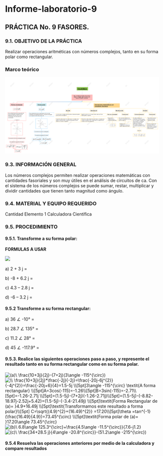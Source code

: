 # Informe-laboratorio-9
 
**<H2>PRÁCTICA No. 9 FASORES.</H2>**

**<H3>9.1. OBJETIVO DE LA PRÁCTICA</H3>**

Realizar operaciones aritméticas con números complejos, tanto en su forma polar 
como rectangular.

**<H3>Marco teórico</H3>**

![Image text](https://github.com/S3bastianCaceres/Informe-laboratorio-9/blob/main/FASO%209999.png)

**<H3>9.3. INFORMACIÓN GENERAL</H3>**

Los números complejos permiten realizar operaciones matemáticas con 
cantidades fasoriales y son muy útiles en el análisis de circuitos de ca. Con el sistema de 
los números complejos se puede sumar, restar, multiplicar y dividir cantidades que tienen 
tanto magnitud como ángulo.

**<H3>9.4. MATERIAL Y EQUIPO REQUERIDO</H3>**


Cantidad Elemento
1 Calculadora Científica



**<H3>9.5. PROCEDIMIENTO</H3>**

**<H4>9.5.1. Transforme a su forma polar:</H4>**

**FORMULAS A USAR**

<img src="https://chart.apis.google.com/chart?cht=tx&chl=C%3D%20%5Csqrt%7B%20A%5E%7B2%7D%20%2B%20B%5E%7B2%7D%20%7D%20%5C%5C%0A%20%5Ctheta%20%3Dtan%5E%7B-1%7D%20%20%5Cbig(%20%5Cfrac%7B%20%5Cpm%20B%7D%7BA%7D%20%5Cbig)%20">



a) 2 + 3 j = 

b) -8 + 6.2 j = 

c) 4.3 – 2.8 j = 

d) -6 – 3.2 j =


**<H4>9.5.2 Transforme a su forma rectangular:</H4>**
a) 36 ∠ -10° = 

b) 28.7 ∠ 135° = 

c) 11.2 ∠ 28° = 

d) 45 ∠ -117.9° = 
 


**<H4>9.5.3. Realice las siguientes operaciones paso a paso, y represente el resultado tanto en su forma rectangular como en su forma polar.</H4>**

<img src="https://latex.codecogs.com/svg.image?(a)\&space;\frac{10&plus;3j}{2j}-(7&plus;2j)(3\angle&space;-115^{\circ})" title="(a)\ \frac{10+3j}{2j}-(7+2j)(3\angle -115^{\circ})" />

<img src="https://latex.codecogs.com/svg.image?\\&space;\frac{10&plus;3j}{2j}*\frac{-2j}{-2j}=\frac{-20j-6j^{2}}{-4j^{2}}=\frac{-20j&plus;6}{4}=1.5-5j&space;\\[5pt]3\angle&space;-115^{\circ}&space;\textit{A&space;forma&space;rectangular}&space;\\[5pt]A=3cos(-115)=-1.26\\[5pt]B=3sin(-115)=-2.71\\[5pt]=-1.26-2.71j&space;\\[5pt]=(1.5-5j)-(7&plus;2j)(-1.26-2.71j)\\[5pt]=(1.5-5j)-(-8.82-18.97j-2.52j&plus;5.42)=(1.5-5j)-(-3.4-21.49j)&space;\\[5pt]\textit{Forma&space;Rectangular&space;de&space;(a)=&space;}4.9&plus;16.49j&space;\\[5pt]\textit{Transformamos&space;este&space;resultado&space;a&space;forma&space;polar}\\[5pt]&space;C=\sqrt{(4.9)^{2}&plus;(16.49)^{2}}&space;=17.20\\[5pt]\theta&space;=tan^{-1}(\frac{16.49}{4.9})=73.45^{\circ}&space;\\[5pt]\textit{Forma&space;polar&space;de&space;(a)=&space;}17.20\angle&space;73.45^{\circ}&space;" title="\\ \frac{10+3j}{2j}*\frac{-2j}{-2j}=\frac{-20j-6j^{2}}{-4j^{2}}=\frac{-20j+6}{4}=1.5-5j \\[5pt]3\angle -115^{\circ} \textit{A forma rectangular} \\[5pt]A=3cos(-115)=-1.26\\[5pt]B=3sin(-115)=-2.71\\[5pt]=-1.26-2.71j \\[5pt]=(1.5-5j)-(7+2j)(-1.26-2.71j)\\[5pt]=(1.5-5j)-(-8.82-18.97j-2.52j+5.42)=(1.5-5j)-(-3.4-21.49j) \\[5pt]\textit{Forma Rectangular de (a)= }4.9+16.49j \\[5pt]\textit{Transformamos este resultado a forma polar}\\[5pt] C=\sqrt{(4.9)^{2}+(16.49)^{2}} =17.20\\[5pt]\theta =tan^{-1}(\frac{16.49}{4.9})=73.45^{\circ} \\[5pt]\textit{Forma polar de (a)= }17.20\angle 73.45^{\circ} " />

<img src="https://latex.codecogs.com/svg.image?(b)\&space;6.8\angle&space;125.3^{\circ}&plus;\frac{4.5\angle&space;-11.5^{\circ}}{7.6-j1.2}" title="(b)\ 6.8\angle 125.3^{\circ}+\frac{4.5\angle -11.5^{\circ}}{7.6-j1.2}" />


<img src="https://latex.codecogs.com/svg.image?(c)\&space;\frac{34&plus;28.5&space;j}{4\angle&space;-20.8^{\circ}}-(51.2\angle&space;-215^{\circ})" title="(c)\ \frac{34+28.5 j}{4\angle -20.8^{\circ}}-(51.2\angle -215^{\circ})" />


**<H4>9.5.4 Resuelva las operaciones anteriores por medio de la calculadora y compare resultados</H4>**
